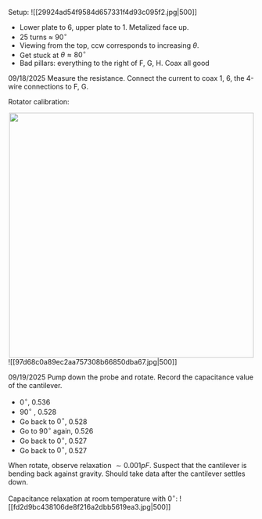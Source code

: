 Setup:
![[29924ad54f9584d657331f4d93c095f2.jpg|500]]
- Lower plate to 6, upper plate to 1. Metalized face up. 
- 25 turns $\approx$ $90^{\circ}$
- Viewing from the top, ccw corresponds to increasing $\theta$.
- Get stuck at $\theta \approx 80^{\circ}$
- Bad pillars: everything to the right of F, G, H. Coax all good 

09/18/2025
Measure the resistance. Connect the current to coax 1, 6, the 4-wire connections to F, G. 

Rotator calibration:
<div style="text-align:center">
<img src="5e2b8f48dced4df33b19a5d3a4c33d64.jpg" width="500">
</div>
![[97d68c0a89ec2aa757308b66850dba67.jpg|500]]

09/19/2025
Pump down the probe and rotate.  Record the capacitance value of the cantilever. 
- $0^{\circ}$, $0.536$
- $90^{\circ}$ , $0.528$
- Go back to $0^{\circ}$, $0.528$
- Go to $90^{\circ}$ again, $0.526$
- Go back to $0^{\circ}$, $0.527$
- Go back to $0^{\circ}$, $0.527$

When rotate, observe relaxation $\sim 0.001 pF$. Suspect that the cantilever is bending back against gravity. Should take data after the cantilever settles down. 

Capacitance relaxation at room temperature with $0^{\circ}$:
![[fd2d9bc438106de8f216a2dbb5619ea3.jpg|500]]

